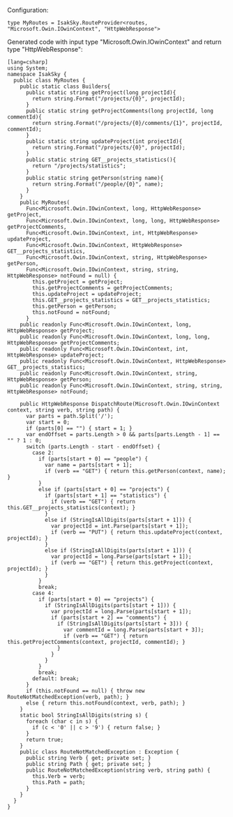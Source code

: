 Configuration:

    type MyRoutes = IsakSky.RouteProvider<routes, "Microsoft.Owin.IOwinContext", "HttpWebResponse">


Generated code with input type "Microsoft.Owin.IOwinContext" and return type "HttpWebResponse":

    [lang=csharp]
    using System;
    namespace IsakSky {
      public class MyRoutes {
        public static class Builders{
          public static string getProject(long projectId){
            return string.Format("/projects/{0}", projectId);
          }
          public static string getProjectComments(long projectId, long commentId){
            return string.Format("/projects/{0}/comments/{1}", projectId, commentId);
          }
          public static string updateProject(int projectId){
            return string.Format("/projects/{0}", projectId);
          }
          public static string GET__projects_statistics(){
            return "/projects/statistics";
          }
          public static string getPerson(string name){
            return string.Format("/people/{0}", name);
          }
        }
        public MyRoutes(
          Func<Microsoft.Owin.IOwinContext, long, HttpWebResponse> getProject,
          Func<Microsoft.Owin.IOwinContext, long, long, HttpWebResponse> getProjectComments,
          Func<Microsoft.Owin.IOwinContext, int, HttpWebResponse> updateProject,
          Func<Microsoft.Owin.IOwinContext, HttpWebResponse> GET__projects_statistics,
          Func<Microsoft.Owin.IOwinContext, string, HttpWebResponse> getPerson,
          Func<Microsoft.Owin.IOwinContext, string, string, HttpWebResponse> notFound = null) {
            this.getProject = getProject;
            this.getProjectComments = getProjectComments;
            this.updateProject = updateProject;
            this.GET__projects_statistics = GET__projects_statistics;
            this.getPerson = getPerson;
            this.notFound = notFound;
          }
        public readonly Func<Microsoft.Owin.IOwinContext, long, HttpWebResponse> getProject;
        public readonly Func<Microsoft.Owin.IOwinContext, long, long, HttpWebResponse> getProjectComments;
        public readonly Func<Microsoft.Owin.IOwinContext, int, HttpWebResponse> updateProject;
        public readonly Func<Microsoft.Owin.IOwinContext, HttpWebResponse> GET__projects_statistics;
        public readonly Func<Microsoft.Owin.IOwinContext, string, HttpWebResponse> getPerson;
        public readonly Func<Microsoft.Owin.IOwinContext, string, string, HttpWebResponse> notFound;
    
        public HttpWebResponse DispatchRoute(Microsoft.Owin.IOwinContext context, string verb, string path) {
          var parts = path.Split('/');
          var start = 0;
          if (parts[0] == "") { start = 1; }
          var endOffset = parts.Length > 0 && parts[parts.Length - 1] == "" ? 1 : 0;
          switch (parts.Length - start - endOffset) {
            case 2:
              if (parts[start + 0] == "people") {
                var name = parts[start + 1];
                if (verb == "GET") { return this.getPerson(context, name); }
              }
              else if (parts[start + 0] == "projects") {
                if (parts[start + 1] == "statistics") {
                  if (verb == "GET") { return this.GET__projects_statistics(context); }
                }
                else if (StringIsAllDigits(parts[start + 1])) {
                  var projectId = int.Parse(parts[start + 1]);
                  if (verb == "PUT") { return this.updateProject(context, projectId); }
                }
                else if (StringIsAllDigits(parts[start + 1])) {
                  var projectId = long.Parse(parts[start + 1]);
                  if (verb == "GET") { return this.getProject(context, projectId); }
                }
              }
              break;
            case 4:
              if (parts[start + 0] == "projects") {
                if (StringIsAllDigits(parts[start + 1])) {
                  var projectId = long.Parse(parts[start + 1]);
                  if (parts[start + 2] == "comments") {
                    if (StringIsAllDigits(parts[start + 3])) {
                      var commentId = long.Parse(parts[start + 3]);
                      if (verb == "GET") { return this.getProjectComments(context, projectId, commentId); }
                    }
                  }
                }
              }
              break;
            default: break;
          }
          if (this.notFound == null) { throw new RouteNotMatchedException(verb, path); }
          else { return this.notFound(context, verb, path); }
        }
        static bool StringIsAllDigits(string s) {
          foreach (char c in s) {
            if (c < '0' || c > '9') { return false; }
          }
          return true;
        }
        public class RouteNotMatchedException : Exception {
          public string Verb { get; private set; }
          public string Path { get; private set; }
          public RouteNotMatchedException(string verb, string path) {
            this.Verb = verb;
            this.Path = path;
          }
        }
      }
    }
    
    